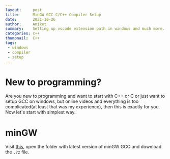 ```yaml
---
layout:     post
title:      MinGW GCC C/C++ Compiler Setup
date:       2021-10-26
author:     Aniket
summary:    Setting up vscode extension path in windows and much more.
categories: c++
thumbnail:  C++
tags:
 - windows
 - compiler
 - setup
---
```


# New to programming?
Are you new to programming and want to start with C++ or C or just want to setup GCC on windows, but online videos and everything is too complicated(at least that was my experience), then this is exactly for you. \
Now let's start with simplest way.

# minGW
Visit [this][1], open the folder with latest version of minGW GCC and download the `.7z` file.

[1]: https://sourceforge.net/projects/gcc-win64/files/